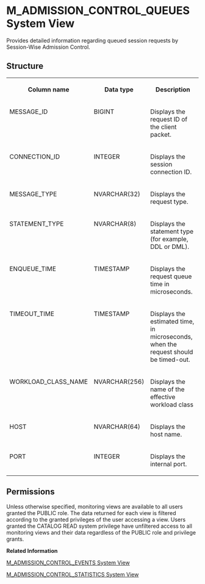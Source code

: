 <!-- loiocc0fbe8198134882a082a8a2507c50e8 -->

# M\_ADMISSION\_CONTROL\_QUEUES System View

Provides detailed information regarding queued session requests by Session-Wise Admission Control.



## Structure


<table>
<tr>
<th valign="top">

Column name

</th>
<th valign="top">

Data type

</th>
<th valign="top">

Description

</th>
</tr>
<tr>
<td valign="top">

MESSAGE\_ID

</td>
<td valign="top">

BIGINT

</td>
<td valign="top">

Displays the request ID of the client packet.

</td>
</tr>
<tr>
<td valign="top">

CONNECTION\_ID

</td>
<td valign="top">

INTEGER

</td>
<td valign="top">

Displays the session connection ID.

</td>
</tr>
<tr>
<td valign="top">

MESSAGE\_TYPE

</td>
<td valign="top">

NVARCHAR\(32\)

</td>
<td valign="top">

Displays the request type.

</td>
</tr>
<tr>
<td valign="top">

STATEMENT\_TYPE

</td>
<td valign="top">

NVARCHAR\(8\)

</td>
<td valign="top">

Displays the statement type \(for example, DDL or DML\).

</td>
</tr>
<tr>
<td valign="top">

ENQUEUE\_TIME

</td>
<td valign="top">

TIMESTAMP

</td>
<td valign="top">

Displays the request queue time in microseconds.

</td>
</tr>
<tr>
<td valign="top">

TIMEOUT\_TIME

</td>
<td valign="top">

TIMESTAMP

</td>
<td valign="top">

Displays the estimated time, in microseconds, when the request should be timed-out.

</td>
</tr>
<tr>
<td valign="top">

WORKLOAD\_CLASS\_NAME

</td>
<td valign="top">

NVARCHAR\(256\)

</td>
<td valign="top">

Displays the name of the effective workload class

</td>
</tr>
<tr>
<td valign="top">

HOST

</td>
<td valign="top">

NVARCHAR\(64\)

</td>
<td valign="top">

Displays the host name.

</td>
</tr>
<tr>
<td valign="top">

PORT

</td>
<td valign="top">

INTEGER

</td>
<td valign="top">

Displays the internal port.

</td>
</tr>
</table>



<a name="loiocc0fbe8198134882a082a8a2507c50e8__section_ov3_xf2_qbc"/>

## Permissions

Unless otherwise specified, monitoring views are available to all users granted the PUBLIC role. The data returned for each view is filtered according to the granted privileges of the user accessing a view. Users granted the CATALOG READ system privilege have unfiltered access to all monitoring views and their data regardless of the PUBLIC role and privilege grants.

**Related Information**  


[M\_ADMISSION\_CONTROL\_EVENTS System View](m-admission-control-events-system-view-21178f7.md "Displays information about significant events.")

[M\_ADMISSION\_CONTROL\_STATISTICS System View](m-admission-control-statistics-system-view-69c4547.md "Provides the overall statistics values of the Session-Wise Admission Control feature.")

